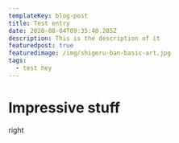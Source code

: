 ```yaml
---
templateKey: blog-post
title: Test entry
date: 2020-08-04T09:35:40.285Z
description: This is the description of it
featuredpost: true
featuredimage: /img/shigeru-ban-basic-art.jpg
tags:
  - test hey
---
```

# Impressive stuff

right
